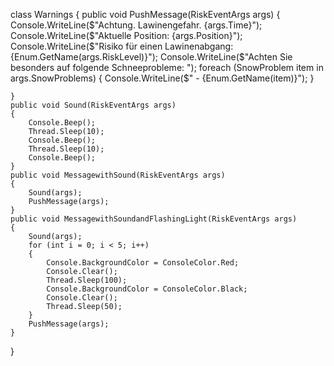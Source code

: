 class Warnings
{
    public void PushMessage(RiskEventArgs args)
    {
        Console.WriteLine($"Achtung. Lawinengefahr. {args.Time}");
        Console.WriteLine($"Aktuelle Position: {args.Position}");
        Console.WriteLine($"Risiko für einen Lawinenabgang: {Enum.GetName(args.RiskLevel)}");
        Console.WriteLine($"Achten Sie besonders auf folgende Schneeprobleme: ");
        foreach (SnowProblem item in args.SnowProblems)
        {
            Console.WriteLine($"   - {Enum.GetName(item)}");
        }

    }
    public void Sound(RiskEventArgs args)
    {
        Console.Beep();
        Thread.Sleep(10);
        Console.Beep();
        Thread.Sleep(10);
        Console.Beep();
    }
    public void MessagewithSound(RiskEventArgs args)
    {
        Sound(args);
        PushMessage(args);
    }
    public void MessagewithSoundandFlashingLight(RiskEventArgs args)
    {
        Sound(args);
        for (int i = 0; i < 5; i++)
        {
            Console.BackgroundColor = ConsoleColor.Red;
            Console.Clear();
            Thread.Sleep(100);
            Console.BackgroundColor = ConsoleColor.Black;
            Console.Clear();
            Thread.Sleep(50);
        }
        PushMessage(args);
    }
}
